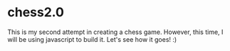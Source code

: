 # chess2.0

This is my second attempt in creating a chess game. However, this time, I will be using javascript to build it. Let's see how it goes! :)
